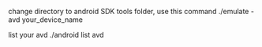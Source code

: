 change directory to android SDK tools folder, use this command
    ./emulate -avd your_device_name

list your avd
    ./android list avd
